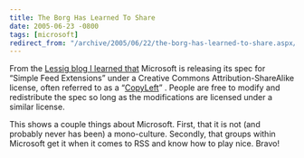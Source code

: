 ```yaml
---
title: The Borg Has Learned To Share
date: 2005-06-23 -0800
tags: [microsoft]
redirect_from: "/archive/2005/06/22/the-borg-has-learned-to-share.aspx/"
---
```


From the [Lessig blog I learned
that](http://www.lessig.org/blog/archives/002978.shtml) Microsoft is
releasing its spec for “Simple Feed Extensions” under a Creative Commons
Attribution-ShareAlike license, often referred to as a
“[CopyLeft](http://en.wikipedia.org/wiki/Copyleft)” . People are free to
modify and redistribute the spec so long as the modifications are
licensed under a similar license.

This shows a couple things about Microsoft. First, that it is not (and
probably never has been) a mono-culture. Secondly, that groups within
Microsoft get it when it comes to RSS and know how to play nice. Bravo!

